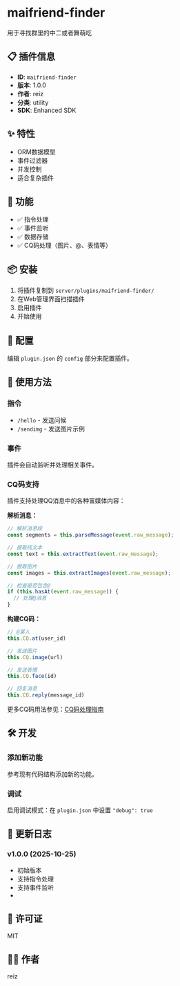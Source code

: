 # maifriend-finder

用于寻找群里的中二或者舞萌吃

## 📋 插件信息

- **ID**: `maifriend-finder`
- **版本**: 1.0.0
- **作者**: reiz
- **分类**: utility
- **SDK**: Enhanced SDK

## ✨ 特性

- ORM数据模型
- 事件过滤器
- 并发控制
- 适合复杂插件

## 🚀 功能

- ✅ 指令处理
- ✅ 事件监听
- ✅ 数据存储
- ✅ CQ码处理（图片、@、表情等）

## 📦 安装

1. 将插件复制到 `server/plugins/maifriend-finder/`
2. 在Web管理界面扫描插件
3. 启用插件
4. 开始使用

## 🔧 配置

编辑 `plugin.json` 的 `config` 部分来配置插件。

## 📖 使用方法


### 指令

- `/hello` - 发送问候
- `/sendimg` - 发送图片示例


### 事件

插件会自动监听并处理相关事件。


### CQ码支持

插件支持处理QQ消息中的各种富媒体内容：

**解析消息：**
```javascript
// 解析消息段
const segments = this.parseMessage(event.raw_message);

// 提取纯文本
const text = this.extractText(event.raw_message);

// 提取图片
const images = this.extractImages(event.raw_message);

// 检查是否包含@
if (this.hasAt(event.raw_message)) {
  // 处理@消息
}
```

**构建CQ码：**
```javascript
// @某人
this.CQ.at(user_id)

// 发送图片
this.CQ.image(url)

// 发送表情
this.CQ.face(id)

// 回复消息
this.CQ.reply(message_id)
```

更多CQ码用法参见：[CQ码处理指南](../../文档/server/文档-server-插件错误记录指南.md)


## 🛠 开发

### 添加新功能


参考现有代码结构添加新的功能。


### 调试

启用调试模式：在 `plugin.json` 中设置 `"debug": true`

## 📝 更新日志

### v1.0.0 (2025-10-25)
- 初始版本
- 支持指令处理
- 支持事件监听
- 

## 📄 许可证

MIT

## 👨‍💻 作者

reiz
